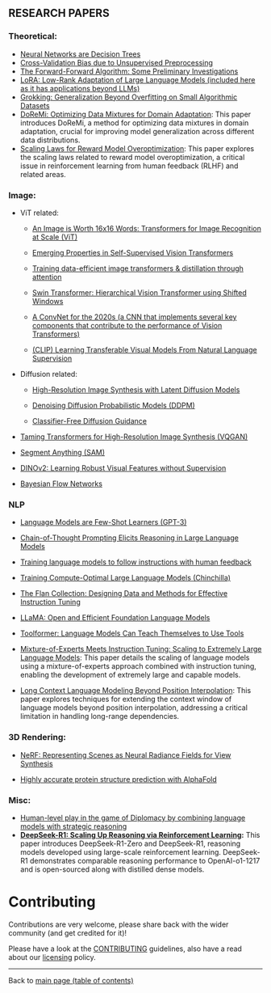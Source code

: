 ## RESEARCH PAPERS 
### Theoretical:
- [Neural Networks are Decision Trees](https://arxiv.org/abs/2210.05189)
- [Cross-Validation Bias due to Unsupervised Preprocessing](https://academic.oup.com/jrsssb/article/84/4/1474/7073256?login=true)
- [The Forward-Forward Algorithm: Some Preliminary Investigations](https://arxiv.org/abs/2212.13345)
- [LoRA: Low-Rank Adaptation of Large Language Models (included here as it has applications beyond LLMs)](https://arxiv.org/abs/2106.09685)
- [Grokking: Generalization Beyond Overfitting on Small Algorithmic Datasets](https://arxiv.org/abs/2201.02177)
- [DoReMi: Optimizing Data Mixtures for Domain Adaptation](https://arxiv.org/abs/2305.10426): This paper introduces DoReMi, a method for optimizing data mixtures in domain adaptation, crucial for improving model generalization across different data distributions.
- [Scaling Laws for Reward Model Overoptimization](https://arxiv.org/abs/2401.00942): This paper explores the scaling laws related to reward model overoptimization, a critical issue in reinforcement learning from human feedback (RLHF) and related areas.

### Image:
- ViT related:
    * [An Image is Worth 16x16 Words: Transformers for Image Recognition at Scale (ViT)](https://arxiv.org/abs/2010.11929)

    * [Emerging Properties in Self-Supervised Vision Transformers](https://arxiv.org/abs/2104.14294)

    * [Training data-efficient image transformers & distillation through attention](https://arxiv.org/abs/2012.12877v2)

    * [Swin Transformer: Hierarchical Vision Transformer using Shifted Windows](https://arxiv.org/abs/2103.14030)

    * [A ConvNet for the 2020s (a CNN that implements several key components that contribute to the performance of Vision Transformers)](https://arxiv.org/abs/2201.03545)

    * [(CLIP) Learning Transferable Visual Models From Natural Language Supervision](https://arxiv.org/abs/2103.00020)
- Diffusion related:
    * [High-Resolution Image Synthesis with Latent Diffusion Models](https://arxiv.org/abs/2112.10752)

    * [Denoising Diffusion Probabilistic Models (DDPM)](https://arxiv.org/abs/2006.11239)

    * [Classifier-Free Diffusion Guidance](https://arxiv.org/abs/2207.12598)

- [Taming Transformers for High-Resolution Image Synthesis (VQGAN)](https://arxiv.org/abs/2012.09841)

- [Segment Anything (SAM)](https://arxiv.org/abs/2304.02643)

- [DINOv2: Learning Robust Visual Features without Supervision](https://arxiv.org/abs/2304.07193)

- [Bayesian Flow Networks](https://arxiv.org/abs/2308.07037)

### NLP
- [Language Models are Few-Shot Learners (GPT-3)](https://arxiv.org/abs/2005.14165)

- [Chain-of-Thought Prompting Elicits Reasoning in Large Language Models](https://arxiv.org/abs/2201.11903)

- [Training language models to follow instructions with human feedback](https://arxiv.org/abs/2203.02155)

- [Training Compute-Optimal Large Language Models (Chinchilla)](https://arxiv.org/abs/2203.15556)

- [The Flan Collection: Designing Data and Methods for Effective Instruction Tuning](https://arxiv.org/abs/2301.13688)

- [LLaMA: Open and Efficient Foundation Language Models](https://arxiv.org/abs/2302.13971)

- [Toolformer: Language Models Can Teach Themselves to Use Tools](https://arxiv.org/abs/2302.04761)
- [Mixture-of-Experts Meets Instruction Tuning: Scaling to Extremely Large Language Models](https://arxiv.org/abs/2401.08296): This paper details the scaling of language models using a mixture-of-experts approach combined with instruction tuning, enabling the development of extremely large and capable models.
- [Long Context Language Modeling Beyond Position Interpolation](https://arxiv.org/abs/2401.04690): This paper explores techniques for extending the context window of language models beyond position interpolation, addressing a critical limitation in handling long-range dependencies.

### 3D Rendering:
- [NeRF: Representing Scenes as Neural Radiance Fields for View Synthesis](https://arxiv.org/abs/2003.08934)

- [Highly accurate protein structure prediction with AlphaFold](https://www.nature.com/articles/s41586-021-03819-2)

### Misc:
- [Human-level play in the game of Diplomacy by combining language models with strategic reasoning](https://www.science.org/doi/10.1126/science.ade9097)
- **[DeepSeek-R1: Scaling Up Reasoning via Reinforcement Learning](https://arxiv.org/abs/2501.12948):** This paper introduces DeepSeek-R1-Zero and DeepSeek-R1, reasoning models developed using large-scale reinforcement learning. DeepSeek-R1 demonstrates comparable reasoning performance to OpenAI-o1-1217 and is open-sourced along with distilled dense models.

# Contributing

Contributions are very welcome, please share back with the wider community (and get credited for it)!

Please have a look at the [CONTRIBUTING](contributing.md) guidelines, also have a read about our [licensing](https://github.com/Data-Science-Community-SRM/Resourceify/blob/master/LICENSE) policy.

---

Back to [main page (table of contents)](https://data-science-community-srm.github.io/Resourceify/)